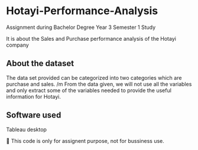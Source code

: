 # Hotayi-Performance-Analysis

Assignment during Bachelor Degree Year 3 Semester 1 Study

It is about the Sales and Purchase performance analysis of the Hotayi company

## About the dataset
The data set provided can be categorized into two categories which are purchase and sales. /m From the data given, we will not use all the variables and only extract some of the variables needed to provide the useful information for Hotayi.

## Software used
Tableau desktop

📙 This code is only for assignent purpose, not for bussiness use.
